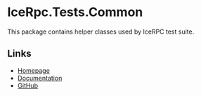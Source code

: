 # IceRpc.Tests.Common

This package contains helper classes used by IceRPC test suite.

## Links

- [Homepage](https://zeroc.com/icerpc)
- [Documentation](https://docs.icerpc.dev)
- [GitHub](https://github.com/icerpc/icerpc-csharp)
